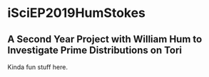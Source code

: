 # iSciEP2019HumStokes
## A Second Year Project with William Hum to Investigate Prime Distributions on Tori

Kinda fun stuff here.

